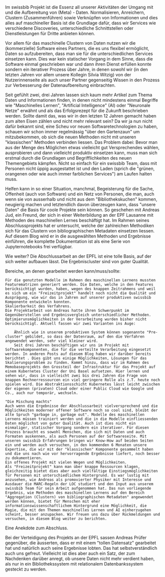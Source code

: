 Im swissbib Projekt ist die Essenz all unserer Aktivitäten der Umgang mit und die Aufbereitung von (Meta) - Daten. Normalisieren, Anreichern, Clustern (Zusammenführen) sowie Verknüpfen von Informationen und dies alles auf maschineller Basis ist die Grundlage dafür, dass wir Services wie verschiedene Discoveries, unterschiedliche Schnittstellen oder Dienstleistungen für Dritte anbieten können.


Vor allem für das maschinelle Clustern von Daten nutzen wir die (kommerzielle) Software eines Partners, die es uns flexibel ermöglicht, Daten so aufzubereiten, dass man sie für die unterschiedlichen Services einsetzen kann. Dies war kein statischer Vorgang in dem Sinne, dass die Software einmal geschrieben war und dann ihren Dienst erfüllen konnte sondern ein iterativer Prozess über Jahre, in denen sowohl wir (in den letzten Jahren vor allem unsere Kollegin Silvia Witzig) von der Nutzerinnenseite als auch unser Partner gegenseitig Wissen in den Prozess zur Verbesserung der Datenaufbereitung einbrachten.


Seit gefühlt zwei, drei Jahren lassen sich kaum mehr Artikel zum Thema Daten und Informationen finden, in denen nicht mindestens einmal Begriffe wie "Maschinelles Lernen", "Artificial Intelligence" (AI) oder "Neuronale Netze" erwähnt und als das Erfolgsrezept für die Zukunft beschrieben werden. Sollte damit das, was wir in den letzten 12 Jahren gemacht haben zum alten Eisen zählen und nicht mehr relevant sein? Da wir ja nun nicht dafür bekannt sind, eine Scheu vor neuen Softwaretechnologien zu haben, schauen wir schon immer regelmässig "über den Gartenzaun" um mitzubekommen, ob sich die neuen Methoden nicht mit unseren "klassischen" Methoden verbinden liessen. Das Problem dabei: Bevor man aus der Menge des Möglichen etwas vielleicht gut Versprechendes wählen, ausprobieren und dann vielleicht produktiv einsetzen  kann, muss man sich erstmal durch die Grundlagen und Begrifflichkeiten des neuen Themengebiets kämpfen. Nicht so einfach für ein swissbib Team, dass mit Personen nicht üppig ausgestattet ist und den Laden (sprich die "grünen, orangenen oder wie auch immer farblichen Services") am Laufen halten muss.


Helfen kann in so einer Situation, manchmal, Begeisterung für die Sache, Offenheit (auch von Software) und ein Netz von Personen, die man, auch wenn sie von ausserhalb und nicht aus dem "Bibliothekskuchen" kommen, neugierig machen und letztendlich davon überzeugen kann, dass "unsere Daten" die Basis für coole Projekte sein können. So geschehen mit Andreas Jud, ein Freund, der sich in einer Weiterbildung an der EPF Lausanne mit Methoden des maschinellen Lernes beschäftigt hat. Im Rahmen seines Abschlussprojekts hat er untersucht, welche der zahlreichen Methodiken sich für das Clustern von bibliographischen Metadaten einsetzen liessen. Auf diesem Blog wird er in die ausgewählten Methoden und Ergebnisse  einführen,  die komplette Dokumentation ist als eine Serie von Jupyternotebooks frei verfügbar.


Wie weiter? Die Abschlussarbeit an der EPFL ist eine tolle Basis, auf der sich weiter aufbauen lässt. Die Ergebniscluster sind von guter Qualität.

Bereiche, an denen gearbeitet werden kann/muss/sollte:


    Für die genutzten Modelle im Rahmen des maschinellen Lernens mussten Featurematrizen generiert werden. Die Daten, welche in den Features berücksichtigt wurden, haben, wegen des knappen Zeitrahmens und weil es sich um ein "Freizeitprojekt" handelt noch nicht die Qualität und Ausprägung, wie wir das in Jahren auf unserer produktiven swissbib Komponente entwickeln konnten.
    Skalierbarkeit des Verfahrens.
    Die Projektarbeit von Andreas hatte ihren Schwerpunkt im Gegenüberstellen und Ergebnisvergleich unterschiedlicher Methoden. Optimierunsmöglichkeiten in der Verarbeitung wurden bisher nicht berücksichtigt. Aktuell fassen wir zwei Varianten ins Auge:

        Ähnlich wie in unserem produktiven System können sogenannte "Pre-cluster" gebildet, so dass der Datenraum, auf den die Verfahren angewendet werden, sehr viel kleiner wird.
        Seit drei Jahren beschäftigen wir uns im Projekt mit Softwarekomponenten, die für die verteilte Verarbeitung eingesetzt werden. In anderen Posts auf diesem Blog haben wir darüber bereits berichtet . Dies gibt uns einige Möglichkeiten, Lösungen für das Skalierungsproblem zu finden. Kommt hinzu, dass wir im Rahmen des Memobaseprojekts den Grossteil der Infrastruktur für das Projekt auf einem Kubernetes Cluster der Uni Basel aufsetzen. Hier lernen und sehen wir, dass in vielleicht zwei bis drei Jahren die Frage von knappen Rechnerressourcen ein viel geringere Rolle als z.T. heute noch spielen wird. Die Abstraktionsschicht Kubernetes lässt leicht zwischen der eigenen (privaten) Cloud oder einer Public Cloud wie Google und Co., auch nur temporär, wechseln.

    "Die Mischung machts"
    Auch wenn die Ergebnisse der Abschlussarbeit vielversprechend und die Möglichkeiten moderner offener Software noch so cool sind, bleibt der alte Spruch "garbage in, garbage out". Modelle des maschinellen Lernens müssen trainiert werden und die in die Modelle einfliessenden Daten möglichst von guter Qualität. Auch ist dies nicht ein einmaliger, statischer Vorgang sondern ein iterativer. Für diesen Prozess braucht es sowohl Menschen, die sich mit Daten und auch Formaten auskennen, als auch Personen auf der Softwareseite. Mit unseren swissbib Erfahrungen bringen wir Know-How auf beiden Seiten ein und werden auch versuchen, in den kommenden 6 Monaten unsere Expertise, die wir mit der "klassischen" Komponente gesammelt haben und die uns nach wie vor hervorragende Ergebnisse liefert, noch besser zu dokumentieren. 
    Ein offenes Projekt mit vielen Wegen und Möglichkeiten.
    Als "Freizeitprojekt" kann man über knappe Ressourcen klagen, gleichzeitig bietet dies aber auch vielfältige Einstiegsmöglichkeiten für Personen mit unterschiedlichem Hintergrund. Es war lustig mit anzusehen, wie Andreas als promovierter Physiker mit Interesse und Ausdauer die MARC-Regeln der LOC studiert und den Input aus unserem swissbib Team für sein Arbeit aufgenommen hat. Das nun vorliegende Ergebnis, wie Methoden des maschinellen Lernens auf den Bereich "Aggregation (Clustern) von bibliographischen Metadaten" angewendet werden können, bietet für Menschen mit eher informationswissenschaftlichem Hintergrund eine Möglichkeit, die Magie, die mit den Themen maschinelles Lernen und AI einherzugehen scheint, besser anzupacken. Wir freuen uns dazu über Rückmeldungen und versuchen, in diesem Blog weiter zu berichten.
      

Eine Anekdote zum Abschluss.

Bei der Verteidigung des Projekts an der EPFL sassen Andreas Prüfer gegenüber, die äusserten, dass er mit einem "tollen Datensatz" gearbeitet hat und natürlich auch seine Ergebnisse lobten. Das hat selbstverständlich auch uns gefreut. Vielleicht ist dies aber auch ein Satz, der zum Nachdenken darüber anregt, ob unsere Daten nicht mehr verdient haben, als nur in ein Bibliothekssystem mit relationalem Datenbankssystem gesteckt zu werden.